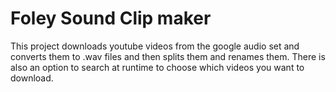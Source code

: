 # Foley Sound Clip maker 

This project downloads youtube videos from the google audio set and converts them to .wav files 
and then splits them and renames them. There is also an option to search at runtime to choose
which videos you want to download.
